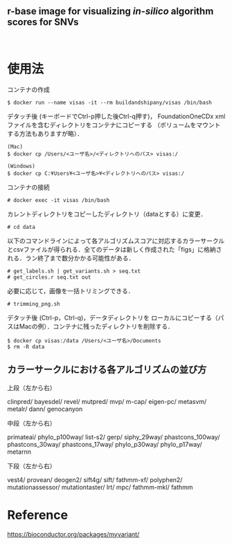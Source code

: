 ## r-base image for visualizing _in-silico_ algorithm scores for SNVs ##  
 <br /> 

# 使用法 #

コンテナの作成

```
$ docker run --name visas -it --rm buildandshipany/visas /bin/bash
```
デタッチ後 (キーボードでCtrl-p押した後Ctrl-q押す)， FoundationOneCDx xml ファイルを含むディレクトリをコンテナにコピーする
（ボリュームをマウントする方法もありますが略）．
```
(Mac)
$ docker cp /Users/<ユーザ名>/<ディレクトリへのパス> visas:/

(Windows)
$ docker cp C:¥Users¥<ユーザ名>¥<ディレクトリへのパス> visas:/
```

コンテナの接続

```
# docker exec -it visas /bin/bash
```

カレントディレクトリをコピーしたディレクトリ（dataとする）に変更．

``` 
# cd data
 ```


以下のコマンドラインによって各アルゴリズムスコアに対応するカラーサークルとcsvファイルが得られる．全てのデータは新しく作成された「figs」に格納される．ラン終了まで数分かかる可能性がある．

```
# get_labels.sh | get_variants.sh > seq.txt
# get_circles.r seq.txt out
```

必要に応じて，画像を一括トリミングできる．

```
# trimming_png.sh
```
デタッチ後 (Ctrl-p，Ctrl-q)，データディレクトリを ローカルにコピーする（パスはMacの例）．コンテナに残ったディレクトリを削除する．
```
$ docker cp visas:/data /Users/<ユーザ名>/Documents
$ rm -R data
```


## カラーサークルにおける各アルゴリズムの並び方 ##


上段（左から右）

 clinpred/	 bayesdel/ 	 revel/	 mutpred/	 mvp/	 m-cap/	 eigen-pc/	 metasvm/	 metalr/	 dann/	 genocanyon		

中段（左から右）

 primateai/	 phylo_p100way/	 list-s2/	 gerp/ siphy_29way/	 phastcons_100way/	 phastcons_30way/	 phastcons_17way/	 phylo_p30way/	 phylo_p17way/	 metarnn

下段（左から右）	

vest4/	 provean/	 deogen2/	 sift4g/	 sift/	 fathmm-xf/	 polyphen2/	 mutationassessor/	 mutationtaster/	 lrt/	 mpc/	 fathmm-mkl/	 fathmm

# Reference #

https://bioconductor.org/packages/myvariant/


